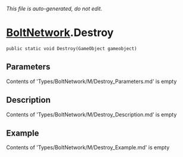 *This file is auto-generated, do not edit.*

# [BoltNetwork](Types/BoltNetwork.md).Destroy
`public static void Destroy(GameObject gameobject)`
## Parameters
Contents of 'Types/BoltNetwork/M/Destroy_Parameters.md' is empty
## Description
Contents of 'Types/BoltNetwork/M/Destroy_Description.md' is empty
## Example
Contents of 'Types/BoltNetwork/M/Destroy_Example.md' is empty

